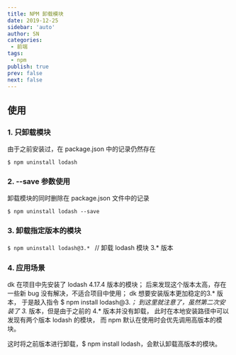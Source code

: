 ```yaml
---
title: NPM 卸载模块
date: 2019-12-25
sidebar: 'auto'
author: SN
categories:
 - 前端
tags:
 - npm
publish: true
prev: false
next: false
---
```


## 使用

### 1. 只卸载模块
由于之前安装过，在 package.json 中的记录仍然存在

`$ npm uninstall lodash`
### 2. --save 参数使用
卸载模块的同时删除在 package.json 文件中的记录

`$ npm uninstall lodash --save`
### 3. 卸载指定版本的模块
`$ npm uninstall lodash@3.* ` // 卸载 lodash 模块 3.* 版本
### 4. 应用场景

dk 在项目中先安装了 lodash 4.17.4 版本的模块；
后来发现这个版本太高，存在一些新 bug 没有解决，不适合项目中使用；
dk 想要安装版本更加稳定的3.* 版本， 于是敲入指令 $ npm install lodash@3.*；
到这里就注意了，虽然第二次安装了 3.* 版本，但是由于之前的 4.* 版本并没有卸载，
此时在本地安装路径中可以发现有两个版本 lodash 的模块，
而 npm 默认在使用时会优先调用高版本的模块。

这时将之前版本进行卸载，$ npm install lodash，会默认卸载高版本的模块。


